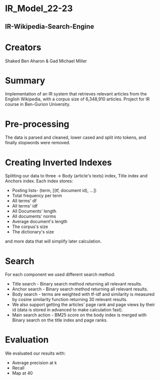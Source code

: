 # IR_Model_22-23
## IR-Wikipedia-Search-Engine
# Creators 
Shaked Ben Aharon & Gad Michael Miller
# Summary
Implementation of an IR system that retrieves relevant articles from the English Wikipedia, with a corpus size of 6,348,910 articles.
Project for IR course in Ben-Gurion University.
# Pre-processing
The data is parsed and cleaned, lower cased and split into tokens, and finally stopwords were removed.
# Creating Inverted Indexes
Splitting our data to three -> Body (article's texts) index, Title index and Anchors index.
Each index stores:
* Posting lists- (term, [(tf, document id), ...])
* Total frequency per term
* All terms' df
* All terms' idf
* All Documents' length
* All documents' norms
* Average document's length
* The corpus's size
* The dictionary's size

and more data that will simplify later calculation.
# Search
For each component we used different search method:
* Title search - Binary search method returning all relevant results.
* Anchor search - Binary search method returning all relevant results.
* Body search - terms are weighted with tf-idf and similarity is measured by cosine similarity function returning 30 relevant results.
* We also support getting the articles' page rank and page views by their id (data is stored in advanced to make calculation fast).
* Main search action - BM25 score on the body index is merged with Binary search on the title index and page ranks.
# Evaluation
We evaluated our results with:
* Average precision at k
* Recall
* Map at 40
